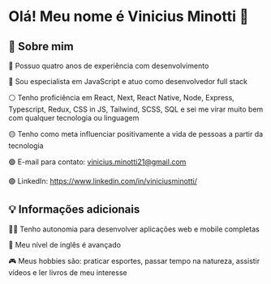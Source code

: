 # Olá! Meu nome é Vinicius Minotti 👋

## 🚀 Sobre mim

🔴 Possuo quatro anos de experiência com desenvolvimento

🔵 Sou especialista em JavaScript e atuo como desenvolvedor full stack

⚪ Tenho proficiência em React, Next, React Native, Node, Express, Typescript, Redux, CSS in JS, Tailwind, SCSS, SQL e sei me virar muito bem com qualquer tecnologia ou linguagem

🟡 Tenho como meta influenciar positivamente a vida de pessoas a partir da tecnologia

🟢 E-mail para contato: vinicius.minotti21@gmail.com

🟣 LinkedIn: https://www.linkedin.com/in/viniciusminotti/

## 💡 Informações adicionais

👩‍💻 Tenho autonomia para desenvolver aplicações web e mobile completas

💬 Meu nível de inglês é avançado

🎮 Meus hobbies são: praticar esportes, passar tempo na natureza, assistir vídeos e ler livros de meu interesse
